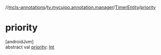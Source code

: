 //[mcls-annotations](../../../index.md)/[tv.mycujoo.annotation.manager](../index.md)/[TimerEntity](index.md)/[priority](priority.md)

# priority

[androidJvm]\
abstract val [priority](priority.md): [Int](https://kotlinlang.org/api/latest/jvm/stdlib/kotlin/-int/index.html)
